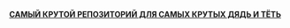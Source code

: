 <a href="https://www.youtube.com/watch?v=dQw4w9WgXcQ"> <b>САМЫЙ КРУТОЙ РЕПОЗИТОРИЙ ДЛЯ САМЫХ КРУТЫХ ДЯДЬ И ТЁТЬ</b></a>
